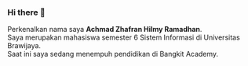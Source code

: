 ### Hi there 👋

Perkenalkan nama saya **Achmad Zhafran Hilmy Ramadhan**.  
Saya merupakan mahasiswa semester 6 Sistem Informasi di Universitas Brawijaya.  
Saat ini saya sedang menempuh pendidikan di Bangkit Academy.
<!--
**Jajapran/Jajapran** is a ✨ _special_ ✨ repository because its `README.md` (this file) appears on your GitHub profile.

Here are some ideas to get you started:

- 🔭 I’m currently working on ...
- 🌱 I’m currently learning ...
- 👯 I’m looking to collaborate on ...
- 🤔 I’m looking for help with ...
- 💬 Ask me about ...
- 📫 How to reach me: ...
- 😄 Pronouns: ...
- ⚡ Fun fact: ...
-->

